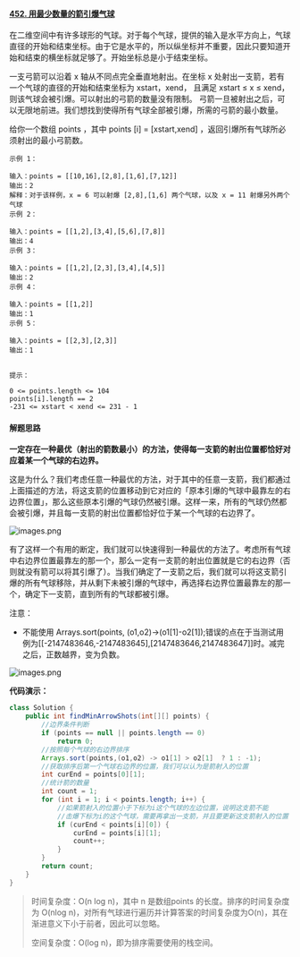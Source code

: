 #### [452. 用最少数量的箭引爆气球](https://leetcode-cn.com/problems/minimum-number-of-arrows-to-burst-balloons/)

在二维空间中有许多球形的气球。对于每个气球，提供的输入是水平方向上，气球直径的开始和结束坐标。由于它是水平的，所以纵坐标并不重要，因此只要知道开始和结束的横坐标就足够了。开始坐标总是小于结束坐标。

一支弓箭可以沿着 x 轴从不同点完全垂直地射出。在坐标 x 处射出一支箭，若有一个气球的直径的开始和结束坐标为 xstart，xend， 且满足  xstart ≤ x ≤ xend，则该气球会被引爆。可以射出的弓箭的数量没有限制。 弓箭一旦被射出之后，可以无限地前进。我们想找到使得所有气球全部被引爆，所需的弓箭的最小数量。

给你一个数组 points ，其中 points [i] = [xstart,xend] ，返回引爆所有气球所必须射出的最小弓箭数。

```
示例 1：

输入：points = [[10,16],[2,8],[1,6],[7,12]]
输出：2
解释：对于该样例，x = 6 可以射爆 [2,8],[1,6] 两个气球，以及 x = 11 射爆另外两个气球
示例 2：

输入：points = [[1,2],[3,4],[5,6],[7,8]]
输出：4
示例 3：

输入：points = [[1,2],[2,3],[3,4],[4,5]]
输出：2
示例 4：

输入：points = [[1,2]]
输出：1
示例 5：

输入：points = [[2,3],[2,3]]
输出：1


提示：

0 <= points.length <= 104
points[i].length == 2
-231 <= xstart < xend <= 231 - 1
```

#### 解题思路

**一定存在一种最优（射出的箭数最小）的方法，使得每一支箭的射出位置都恰好对应着某一个气球的右边界。**

这是为什么？我们考虑任意一种最优的方法，对于其中的任意一支箭，我们都通过上面描述的方法，将这支箭的位置移动到它对应的「原本引爆的气球中最靠左的右边界位置」，那么这些原本引爆的气球仍然被引爆。这样一来，所有的气球仍然都会被引爆，并且每一支箭的射出位置都恰好位于某一个气球的右边界了。

![images.png](images/1606095622-AbeBhX-images.png)

有了这样一个有用的断定，我们就可以快速得到一种最优的方法了。考虑所有气球中右边界位置最靠左的那一个，那么一定有一支箭的射出位置就是它的右边界（否则就没有箭可以将其引爆了）。当我们确定了一支箭之后，我们就可以将这支箭引爆的所有气球移除，并从剩下未被引爆的气球中，再选择右边界位置最靠左的那一个，确定下一支箭，直到所有的气球都被引爆。

注意：

- 不能使用 Arrays.sort(points, (o1,o2)->(o1[1]-o2[1]);错误的点在于当测试用例为[[-2147483646,-2147483645],[2147483646,2147483647]]时。减完之后，正数越界，变为负数。

![images.png](images/1606124759-hatspG-images.png)

**代码演示：**

```java
class Solution {
    public int findMinArrowShots(int[][] points) {
        //边界条件判断
        if (points == null || points.length == 0)
            return 0;
        //按照每个气球的右边界排序
        Arrays.sort(points,(o1,o2) -> o1[1] > o2[1]  ? 1 : -1);
        //获取排序后第一个气球右边界的位置，我们可以认为是箭射入的位置
        int curEnd = points[0][1];
        //统计箭的数量
        int count = 1;
        for (int i = 1; i < points.length; i++) {
            //如果箭射入的位置小于下标为i这个气球的左边位置，说明这支箭不能
            //击爆下标为i的这个气球，需要再拿出一支箭，并且要更新这支箭射入的位置
            if (curEnd < points[i][0]) {
                curEnd = points[i][1];
                count++;
            }
        }
        return count;
    }
}
```

> 时间复杂度：O(n log n)，其中 n 是数组points 的长度。排序的时间复杂度为 O(nlog n)，对所有气球进行遍历并计算答案的时间复杂度为O(n)，其在渐进意义下小于前者，因此可以忽略。
>
> 空间复杂度：O(log n)，即为排序需要使用的栈空间。
>